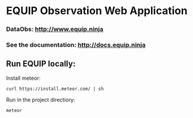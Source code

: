 # EQUIP Observation Web Application

### DataObs: http://www.equip.ninja
### See the documentation: http://docs.equip.ninja

## Run EQUIP locally:

Install meteor:
```
curl https://install.meteor.com/ | sh
```
Run in the project directiory:
```
meteor
```
